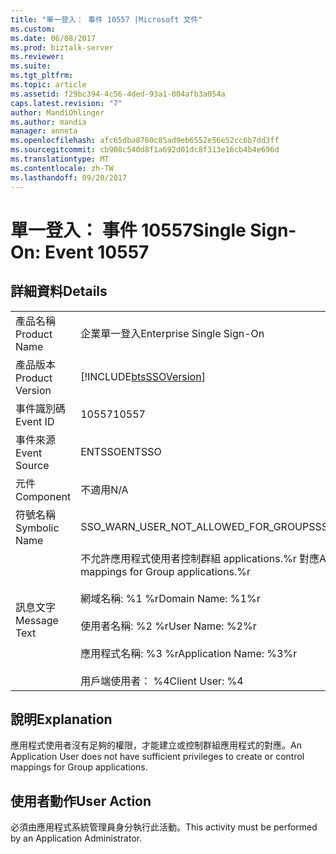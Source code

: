 ```yaml
---
title: "單一登入： 事件 10557 |Microsoft 文件"
ms.custom: 
ms.date: 06/08/2017
ms.prod: biztalk-server
ms.reviewer: 
ms.suite: 
ms.tgt_pltfrm: 
ms.topic: article
ms.assetid: f29bc394-4c56-4ded-93a1-004afb3a054a
caps.latest.revision: "7"
author: MandiOhlinger
ms.author: mandia
manager: anneta
ms.openlocfilehash: afc65dba8760c85ad9eb6552e56e52cc6b7dd3ff
ms.sourcegitcommit: cb908c540d8f1a692d01dc8f313e16cb4b4e696d
ms.translationtype: MT
ms.contentlocale: zh-TW
ms.lasthandoff: 09/20/2017
---
```

# <a name="single-sign-on-event-10557"></a><span data-ttu-id="fa36f-102">單一登入： 事件 10557</span><span class="sxs-lookup"><span data-stu-id="fa36f-102">Single Sign-On: Event 10557</span></span>
## <a name="details"></a><span data-ttu-id="fa36f-103">詳細資料</span><span class="sxs-lookup"><span data-stu-id="fa36f-103">Details</span></span>  
  
|||  
|-|-|  
|<span data-ttu-id="fa36f-104">產品名稱</span><span class="sxs-lookup"><span data-stu-id="fa36f-104">Product Name</span></span>|<span data-ttu-id="fa36f-105">企業單一登入</span><span class="sxs-lookup"><span data-stu-id="fa36f-105">Enterprise Single Sign-On</span></span>|  
|<span data-ttu-id="fa36f-106">產品版本</span><span class="sxs-lookup"><span data-stu-id="fa36f-106">Product Version</span></span>|[!INCLUDE[btsSSOVersion](../includes/btsssoversion-md.md)]|  
|<span data-ttu-id="fa36f-107">事件識別碼</span><span class="sxs-lookup"><span data-stu-id="fa36f-107">Event ID</span></span>|<span data-ttu-id="fa36f-108">10557</span><span class="sxs-lookup"><span data-stu-id="fa36f-108">10557</span></span>|  
|<span data-ttu-id="fa36f-109">事件來源</span><span class="sxs-lookup"><span data-stu-id="fa36f-109">Event Source</span></span>|<span data-ttu-id="fa36f-110">ENTSSO</span><span class="sxs-lookup"><span data-stu-id="fa36f-110">ENTSSO</span></span>|  
|<span data-ttu-id="fa36f-111">元件</span><span class="sxs-lookup"><span data-stu-id="fa36f-111">Component</span></span>|<span data-ttu-id="fa36f-112">不適用</span><span class="sxs-lookup"><span data-stu-id="fa36f-112">N/A</span></span>|  
|<span data-ttu-id="fa36f-113">符號名稱</span><span class="sxs-lookup"><span data-stu-id="fa36f-113">Symbolic Name</span></span>|<span data-ttu-id="fa36f-114">SSO_WARN_USER_NOT_ALLOWED_FOR_GROUPS</span><span class="sxs-lookup"><span data-stu-id="fa36f-114">SSO_WARN_USER_NOT_ALLOWED_FOR_GROUPS</span></span>|  
|<span data-ttu-id="fa36f-115">訊息文字</span><span class="sxs-lookup"><span data-stu-id="fa36f-115">Message Text</span></span>|<span data-ttu-id="fa36f-116">不允許應用程式使用者控制群組 applications.%r 對應</span><span class="sxs-lookup"><span data-stu-id="fa36f-116">Application Users are not allowed to control mappings for Group applications.%r</span></span><br /><br /> <span data-ttu-id="fa36f-117">網域名稱: %1 %r</span><span class="sxs-lookup"><span data-stu-id="fa36f-117">Domain Name: %1%r</span></span><br /><br /> <span data-ttu-id="fa36f-118">使用者名稱: %2 %r</span><span class="sxs-lookup"><span data-stu-id="fa36f-118">User Name: %2%r</span></span><br /><br /> <span data-ttu-id="fa36f-119">應用程式名稱: %3 %r</span><span class="sxs-lookup"><span data-stu-id="fa36f-119">Application Name: %3%r</span></span><br /><br /> <span data-ttu-id="fa36f-120">用戶端使用者： %4</span><span class="sxs-lookup"><span data-stu-id="fa36f-120">Client User: %4</span></span>|  
  
## <a name="explanation"></a><span data-ttu-id="fa36f-121">說明</span><span class="sxs-lookup"><span data-stu-id="fa36f-121">Explanation</span></span>  
 <span data-ttu-id="fa36f-122">應用程式使用者沒有足夠的權限，才能建立或控制群組應用程式的對應。</span><span class="sxs-lookup"><span data-stu-id="fa36f-122">An Application User does not have sufficient privileges to create or control mappings for Group applications.</span></span>  
  
## <a name="user-action"></a><span data-ttu-id="fa36f-123">使用者動作</span><span class="sxs-lookup"><span data-stu-id="fa36f-123">User Action</span></span>  
 <span data-ttu-id="fa36f-124">必須由應用程式系統管理員身分執行此活動。</span><span class="sxs-lookup"><span data-stu-id="fa36f-124">This activity must be performed by an Application Administrator.</span></span>